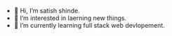 - 👋 Hi, I’m satish shinde.
- 👀 I’m interested in laerning new things. 
- 🌱 I’m currently learning full stack web devlopement.
